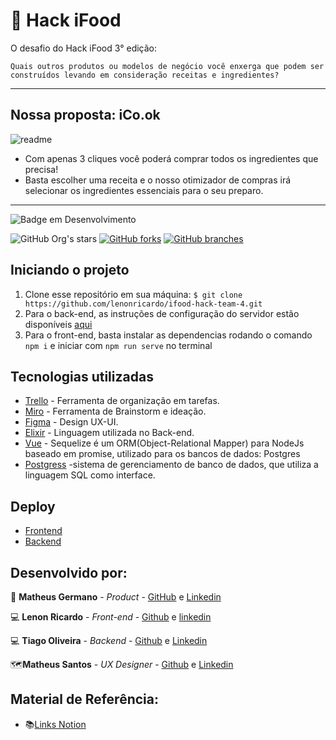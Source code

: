 #  🧠 Hack iFood


O desafio do Hack iFood 3° edição: 

`Quais outros produtos ou modelos de negócio você enxerga que podem ser construídos levando em consideração receitas e ingredientes?`

---

## Nossa proposta: iCo.ok

![readme](https://user-images.githubusercontent.com/54461204/154831048-469a23ca-ad54-4f11-9d8b-5355c8e727aa.png)

- Com apenas 3 cliques você poderá comprar todos os ingredientes que precisa!
- Basta escolher uma receita e o nosso otimizador de compras irá selecionar os ingredientes essenciais para o seu preparo.

---

![Badge em Desenvolvimento](http://img.shields.io/static/v1?label=STATUS&message=EM%20DESENVOLVIMENTO&color=GREEN&style=for-the-badge)

 ![GitHub Org's stars](https://img.shields.io/github/stars/lenonricardo/ifood-hack-team-4?style=social)
 [![GitHub forks](https://img.shields.io/github/forks/lenonricardo/ifood-hack-team-4.svg?style=social&label=Fork&maxAge=2592000)](https://github.com/lenonricardo/ifood-hack-team-4/network/)
 [![GitHub branches](https://badgen.net/github/branches/lenonricardo/ifood-hack-team-4)](https://github.com/lenonricardo/ifood-hack-team-4)
 
 ## Iniciando o projeto

1. Clone esse repositório em sua máquina: ```$ git clone https://github.com/lenonricardo/ifood-hack-team-4.git```
2. Para o back-end, as instruções de configuração do servidor estão disponíveis [aqui](https://github.com/lenonricardo/ifood-hack-team-4/tree/main/backend/icook#readme)
3. Para o front-end, basta instalar as dependencias rodando o comando ```npm i``` e iniciar com ```npm run serve``` no terminal
 
## Tecnologias utilizadas
* [Trello](https://trello.com/b/U2dBBrS9/hackfood) - Ferramenta de organização em tarefas.
* [Miro](https://miro.com/welcomeonboard/S0JvNkNrczZrNFdLT01FNFdZNW9jRmZOdFZFYTdNVDcwcUtraVpJNnJBZUpGOFhValVsM2d4c0huWDlRTTJubHwzMDc0NDU3MzYzMjEwODU5Nzc5?invite_link_id=410980138994) - Ferramenta de Brainstorm e ideação.
* [Figma](https://www.figma.com/) - Design UX-UI.
* [Elixir](https://elixir-lang.org/getting-started/introduction.html) - Linguagem utilizada no Back-end.
* [Vue](https://sequelize.org/) - Sequelize é um ORM(Object-Relational Mapper) para NodeJs baseado em promise, utilizado para os bancos de dados: Postgres
* [Postgress](https://www.postgresql.org/) -sistema de gerenciamento de banco de dados, que utiliza a linguagem SQL como interface. 

## Deploy
* [Frontend](https://icook-blush.vercel.app/)
* [Backend](https://salty-thicket-33074.herokuapp.com/api/)

## Desenvolvido por:

🚀 **Matheus Germano** - *Product* - [GitHub](https://github.com/matgermano) e [Linkedin](https://www.linkedin.com/in/matheusgermanodesouza/)

💻 **Lenon Ricardo** - *Front-end* - [Github](https://github.com/lenonricardo) e [linkedin](https://www.linkedin.com/in/lenon-ricardo-mendes-9325b2154/)

💻 **Tiago Oliveira** - *Backend* - [Github](https://github.com/olvrti) e [Linkedin](https://www.linkedin.com/in/olvrti/)

🗺️**Matheus Santos** - *UX Designer* - [Github](https://github.com/FawkesSt) e [Linkedin](https://www.linkedin.com/in/matheus-corp-santos/)

## Material de Referência: 
* 📚[Links Notion](https://first-sign-3dc.notion.site/Hackafood-35040a3a5197485fa4b52b89a83ad81d) 

